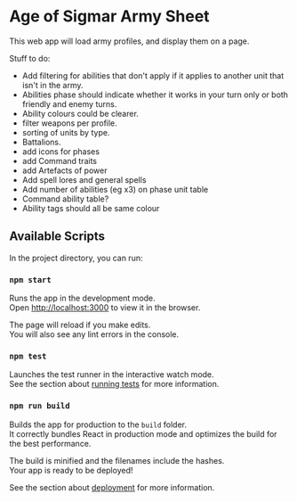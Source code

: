 # Age of Sigmar Army Sheet

This web app will load army profiles, and display them on a page.

Stuff to do:

- Add filtering for abilities that don't apply if it applies to another unit that isn't in the army.
- Abilities phase should indicate whether it works in your turn only or both friendly and enemy turns.
- Ability colours could be clearer.
- filter weapons per profile.
- sorting of units by type.
- Battalions.
- add icons for phases
- add Command traits
- add Artefacts of power
- Add spell lores and general spells
- Add number of abilities (eg x3) on phase unit table
- Command ability table?
- Ability tags should all be same colour

## Available Scripts

In the project directory, you can run:

### `npm start`

Runs the app in the development mode.\
Open [http://localhost:3000](http://localhost:3000) to view it in the browser.

The page will reload if you make edits.\
You will also see any lint errors in the console.

### `npm test`

Launches the test runner in the interactive watch mode.\
See the section about [running tests](https://facebook.github.io/create-react-app/docs/running-tests) for more information.

### `npm run build`

Builds the app for production to the `build` folder.\
It correctly bundles React in production mode and optimizes the build for the best performance.

The build is minified and the filenames include the hashes.\
Your app is ready to be deployed!

See the section about [deployment](https://facebook.github.io/create-react-app/docs/deployment) for more information.
